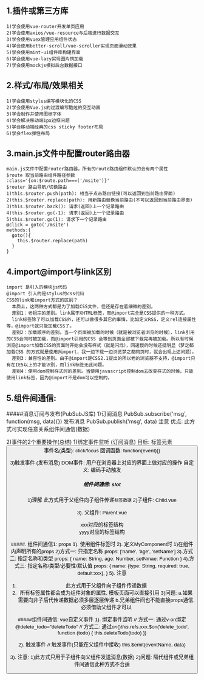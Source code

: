 ## 1.插件或第三方库
    1)学会使用vue-router开发单页应用
    2)学会使用axios/vue-resource与后端进行数据交互
    3)学会使用vuex管理应用组件状态
    4)学会使用better-scroll/vue-scroller实现页面滑动效果
    5)学会使用mint-ui组件库构建界面
    6)学会使用vue-lazy实现图片惰加载
    7)学会使用mockjs模拟后台数据接口
## 2.样式/布局/效果相关
    1)学会使用stylus编写模块化的CSS
    2)学会使用Vue.js的过渡编写酷炫的交互动画
    3)学会制作并使用图标字体
    4)学会解决移动端1px边框问题
    5)学会移动端经典的css sticky footer布局
    6)学会flex弹性布局
## 3.main.js文件中配置router路由器
    main.js文件中配置router路由器，所有的route路由组件默认的会有两个属性
    $route 取当前路由组件路径参数
    :class='{on:$route.path===('/msite')}'
    $router 路由导航/切换路由
    1)this.$router.push(path): 相当于点击路由链接(可以返回到当前路由界面)
    2)this.$router.replace(path): 用新路由替换当前路由(不可以返回到当前路由界面)
    3)this.$router.back(): 请求(返回)上一个记录路由
    4)this.$router.go(-1): 请求(返回)上一个记录路由
    5)this.$router.go(1): 请求下一个记录路由
    @click = goto('/msite')
    methods:{
      goto(){
        this.$router.replace(path)
      }
    }
## 4.import@import与link区别
    import 是引入的模块js代码
    @import 引入的是stylus的css代码
    CSS的link和import方式的区别？
      本质上，这两种方式都是为了加载CSS文件，但还是存在着细微的差别。
      差别1：老祖宗的差别。link属于XHTML标签，而@import完全是CSS提供的一种方式。
      link标签除了可以加载CSS外，还可以做很多其它的事情，比如定义RSS，定义rel连接属性等，@import就只能加载CSS了。
      差别2：加载顺序的差别。当一个页面被加载的时候（就是被浏览者浏览的时候），link引用的CSS会同时被加载，而@import引用的CSS 会等到页面全部被下载完再被加载。所以有时候浏览@import加载CSS的页面时开始会没有样式（就是闪烁），网速慢的时候还挺明显（梦之都加载CSS 的方式就是使用@import，我一边下载一边浏览梦之都网页时，就会出现上述问题）。
      差别3：兼容性的差别。由于@import是CSS2.1提出的所以老的浏览器不支持，@import只有在IE5以上的才能识别，而link标签无此问题。
      差别4：使用dom控制样式时的差别。当使用javascript控制dom去改变样式的时候，只能使用link标签，因为@import不是dom可以控制的。
## 5.组件间通信:
#####消息订阅与发布(PubSubJS库)
  1)订阅消息
  PubSub.subscribe('msg', function(msg, data){})
  发布消息
  PubSub.publish('msg', data)
  注意
  优点: 此方式可实现任意关系组件间通信(数据)

  2)事件的2个重要操作(总结)
  1)绑定事件监听 (订阅消息)
  目标: 标签元素  <button>
  事件名(类型): click/focus
  回调函数: function(event){}

  3)触发事件 (发布消息)
  DOM事件: 用户在浏览器上对应的界面上做对应的操作
  自定义: 编码手动触发

##### 组件间通信: slot
  1)理解
  此方式用于父组件向子组件传递`标签数据`
  2)子组件: Child.vue
  <template>
  	<div>
  		<slot name="xxx">不确定的标签结构1</slot>
  		<div>组件确定的标签结构</div>
  		<slot name="yyy">不确定的标签结构2</slot>
  	</div>
  </template>

  3). 父组件: Parent.vue
  <child>
  	<div slot="xxx">xxx对应的标签结构</div>
  	<div slot="yyy">yyyy对应的标签结构</div>
  </child>

#####. 组件间通信1: props
  1). 使用组件标签时
  	<my-component name='tom' :age='3' :set-name='setName'></my-component>
  2). 定义MyComponent时
  1)在组件内声明所有的props
  2)方式一: 只指定名称
  props: ['name', 'age', 'setName']
  3).方式二: 指定名称和类型
  	props: {
  	  name: String,
  	  age: Number,
  	  setNmae: Function
  	}
  4).方式三: 指定名称/类型/必要性/默认值
  	props: {
  	   name: {type: String, required: true, default:xxx},
  	}
  5). 注意
  1)	此方式用于父组件向子组件传递数据
  2)	所有标签属性都会成为组件对象的属性, 模板页面可以直接引用
  3)问题:
  a.如果需要向非子后代传递数据必须多层逐层传递
  b.兄弟组件间也不能直接props通信, 必须借助父组件才可以

#####组件间通信: vue自定义事件
  1). 绑定事件监听
  // 方式一: 通过v-on绑定
  @delete_todo="deleteTodo"
  // 方式二: 通过$on()
  this.$refs.xxx.$on('delete_todo', function (todo) {
  this.deleteTodo(todo)
  })

  2). 触发事件
  // 触发事件(只能在父组件中接收)
  this.$emit(eventName, data)

  3). 注意:
  1)此方式只用于子组件向父组件发送消息(数据)
  2)问题: 隔代组件或兄弟组件间通信此种方式不合适
